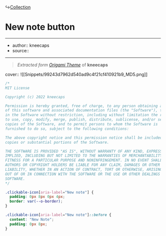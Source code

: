 ↪[Collection](Collection.md)

# New note button

---

- author:: kneecaps
- source::

---

> _Extracted form [Origami Theme](https://github.com/7368697661/Origami)_ of **kneecaps**

cover:: ![[Snippets/99243d7962d540ad9c4f21cf410921b9_MD5.png]]

```css
/*
MIT License

Copyright (c) 2022 kneecaps

Permission is hereby granted, free of charge, to any person obtaining a copy
of this software and associated documentation files (the "Software"), to deal
in the Software without restriction, including without limitation the rights
to use, copy, modify, merge, publish, distribute, sublicense, and/or sell
copies of the Software, and to permit persons to whom the Software is
furnished to do so, subject to the following conditions:

The above copyright notice and this permission notice shall be included in all
copies or substantial portions of the Software.

THE SOFTWARE IS PROVIDED "AS IS", WITHOUT WARRANTY OF ANY KIND, EXPRESS OR
IMPLIED, INCLUDING BUT NOT LIMITED TO THE WARRANTIES OF MERCHANTABILITY,
FITNESS FOR A PARTICULAR PURPOSE AND NONINFRINGEMENT. IN NO EVENT SHALL THE
AUTHORS OR COPYRIGHT HOLDERS BE LIABLE FOR ANY CLAIM, DAMAGES OR OTHER
LIABILITY, WHETHER IN AN ACTION OF CONTRACT, TORT OR OTHERWISE, ARISING FROM,
OUT OF OR IN CONNECTION WITH THE SOFTWARE OR THE USE OR OTHER DEALINGS IN THE
SOFTWARE.
*/

.clickable-icon[aria-label="New note"] {
  padding: 0px 8px 0px 4px;
  border: var(--o-border);
}

.clickable-icon[aria-label="New note"]::before {
  content: "New Note";
  padding: 0px 8px;
}
```
